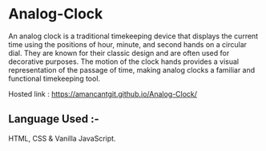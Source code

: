 # Analog-Clock

An analog clock is a traditional timekeeping device that displays the current time using the positions of hour, minute, and second hands on a circular dial. They are known for their classic design and are often used for decorative purposes. The motion of the clock hands provides a visual representation of the passage of time, making analog clocks a familiar and functional timekeeping tool.

Hosted link : https://amancantgit.github.io/Analog-Clock/

## Language Used :-
HTML, CSS & Vanilla JavaScript.
